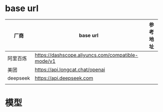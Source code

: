 

# base url

| 厂商     | base url                                          | 参考地址 |
| -------- | ------------------------------------------------- | -------- |
| 阿里百炼 | https://dashscope.aliyuncs.com/compatible-mode/v1 |          |
| 美团     | https://api.longcat.chat/openai                   |          |
| deepseek | https://api.deepseek.com                          |          |
|          |                                                   |          |

# 模型

